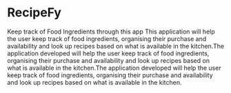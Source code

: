 # RecipeFy
Keep track of Food Ingredients through this app
This application will help the user keep track of food ingredients, organising their purchase and availability and look up recipes based on what is available in the kitchen.The application developed will help the user keep track of food ingredients, organising their purchase and availability and look up recipes based on what is available in the kitchen.The application developed will help the user keep track of food ingredients, organising their purchase and availability and look up recipes based on what is available in the kitchen.

